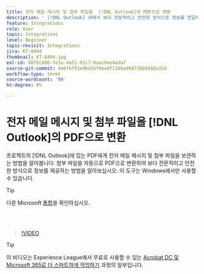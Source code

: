 ```yaml
---
title: 전자 메일 메시지 및 첨부 파일을  [!DNL Outlook]의 PDF으로 변환
description: ' [!DNL Outlook] 내에서 보다 전문적이고 안전한 방식으로 정보를 전달하는 방법을 알아봅니다.'
feature: Integrations
role: User
topic: Integrations
level: Beginner
topic-revisit: Integrations
jira: KT-8494
thumbnail: KT-8494.jpg
exl-id: 8876c886-fe3a-4a51-91c7-0aac0ee4ada7
source-git-commit: 4e6fbf91e96d26f9ee8f1105ad68738b9450a32d
workflow-type: tm+mt
source-wordcount: '98'
ht-degree: 0%

---
```


# 전자 메일 메시지 및 첨부 파일을 [!DNL Outlook]의 PDF으로 변환

프로젝트의 [!DNL Outlook]에 있는 PDF에게 전자 메일 메시지 및 첨부 파일을 보관하는 방법을 알아봅니다. 첨부 파일을 자동으로 PDF으로 변환하여 보다 전문적이고 안전한 방식으로 정보를 제공하는 방법을 알아보십시오. 이 도구는 Windows에서만 사용할 수 있습니다.

>[!TIP]
>
>다른 Microsoft [통합](../integrate/integrate-overview.md#microsoft)을 확인하십시오.

<br> 

>[!VIDEO](https://video.tv.adobe.com/v/336859?quality=12&learn=on&hidetitle=true)

>[!TIP]
>
>이 비디오는 Experience League에서 무료로 사용할 수 있는 [Acrobat DC 및 Microsoft 365로 더 스마트하게 작업하기](https://experienceleague.adobe.com/?recommended=Acrobat-U-1-2021.microsoft365) 과정의 일부입니다.
